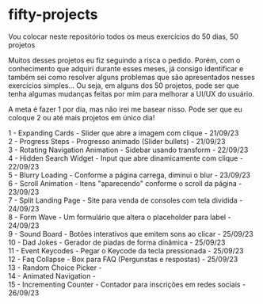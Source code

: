 # fifty-projects

Vou colocar neste repositório todos os meus exercícios do 50 dias, 50 projetos

Muitos desses projetos eu fiz seguindo a risca o pedido. Porém, com o conhecimento que adquiri durante esses meses, já consigo identificar e também sei como resolver alguns problemas que são apresentados nesses exercícios simples... Ou seja, em alguns dos 50 projetos, pode ser que tenha algumas mudanças feitas por mim para melhorar a UI/UX do usuário.

A meta é fazer 1 por dia, mas não irei me basear nisso. Pode ser que eu coloque 2 ou até mais projetos em único dia!

1 - Expanding Cards - Slider que abre a imagem com clique - 21/09/23 <br>
2 - Progress Steps - Progresso animado (Slider bullets) - 21/09/23 <br>
3 - Rotating Navigation Animation - Sidebar usando transform - 22/09/23 <br>
4 - Hidden Search Widget - Input que abre dinamicamente com clique - 22/09/23 <br>
5 - Blurry Loading - Conforme a página carrega, diminui o blur - 23/09/23 <br>
6 - Scroll Animation - Itens "aparecendo" conforme o scroll da página - 23/09/23 <br>
7 - Split Landing Page - Site para venda de consoles com tela dividida - 24/09/23 <br>
8 - Form Wave - Um formulário que altera o placeholder para label - 24/09/23 <br>
9 - Sound Board - Botões interativos que emitem sons ao clicar - 25/09/23 <br>
10 - Dad Jokes - Gerador de piadas de forma dinâmica - 25/09/23 <br>
11 - Event Keycodes - Pegar o Keycode da tecla pressionada - 25/09/23 <br>
12 - Faq Collapse - Box para FAQ (Pergunstas e respostas) - 25/09/23 <br>
13 - Random Choice Picker - <br>
14 - Animated Navigation - <br>
15 - Incrementing Counter - Contador para inscrições em redes sociais - 26/09/23 <br>

